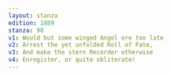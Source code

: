 ```yaml
---
layout: stanza
edition: 1889
stanza: 98
v1: Would but some winged Angel ere too late
v2: Arrest the yet unfolded Roll of Fate,
v3: And make the stern Recorder otherwise
v4: Enregister, or quite obliterate!
---
```

